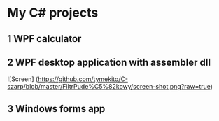 # My C# projects
## 1 WPF calculator <br />

## 2 WPF desktop application with assembler dll <br />
![Screen] (https://github.com/tymekito/C-szarp/blob/master/FiltrPude%C5%82kowy/screen-shot.png?raw=true)
## 3 Windows forms app <br />
